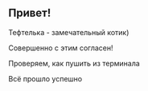 ## Привет! ##

Тефтелька - замечательный котик)

Совершенно с этим согласен!

Проверяем, как пушить из терминала

Всё прошло успешно
